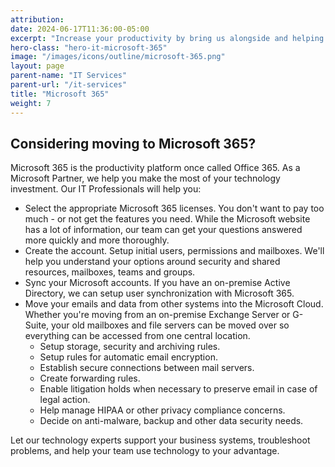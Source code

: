 ```yaml
---
attribution:
date: 2024-06-17T11:36:00-05:00
excerpt: "Increase your productivity by bring us alongside and helping you configure and manage your M365 subscription"
hero-class: "hero-it-microsoft-365"
image: "/images/icons/outline/microsoft-365.png"
layout: page
parent-name: "IT Services"
parent-url: "/it-services"
title: "Microsoft 365"
weight: 7
---
```


## Considering moving to Microsoft 365?

Microsoft 365 is the productivity platform once called Office 365. As a Microsoft Partner, we help you make the most of your technology investment. Our IT Professionals will help you:

- Select the appropriate Microsoft 365 licenses. You don't want to pay too much - or not get the features you need. While the Microsoft website has a lot of information, our team can get your questions answered more quickly and more thoroughly.
- Create the account. Setup initial users, permissions and mailboxes. We'll help you understand your options around security and shared resources, mailboxes, teams and groups.
- Sync your Microsoft accounts. If you have an on-premise Active Directory, we can setup user synchronization with Microsoft 365.
- Move your emails and data from other systems into the Microsoft Cloud. Whether you're moving from an on-premise Exchange Server or G-Suite, your old mailboxes and file servers can be moved over so everything can be accessed from one central location.
  - Setup storage, security and archiving rules.
  - Setup rules for automatic email encryption.
  - Establish secure connections between mail servers.
  - Create forwarding rules.
  - Enable litigation holds when necessary to preserve email in case of legal action.
  - Help manage HIPAA or other privacy compliance concerns.
  - Decide on anti-malware, backup and other data security needs.

Let our technology experts support your business systems, troubleshoot problems, and help your team use technology to your advantage.